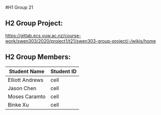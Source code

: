 #H1 Group 21
## H2 Group Project:
https://gitlab.ecs.vuw.ac.nz/course-work/swen303/2020/project1/t21/swen303-group-project/-/wikis/home

## H2 Group Members:

| Student Name | Student ID |
| ------ | ------ |
| Elliott Andrews | cell |
| Jason Chen | cell | 
| Moses Caramto | cell |
| Binke Xu | cell | 